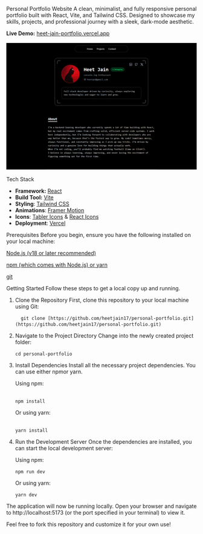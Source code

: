 Personal Portfolio Website
A clean, minimalist, and fully responsive personal portfolio built with React, Vite, and Tailwind CSS. Designed to showcase my skills, projects, and professional journey with a sleek, dark-mode aesthetic.

**Live Demo:** [heet-jain-portfolio.vercel.app](https://heet-jain-portfolio.vercel.app/)
<br/>
<br/>
![Portfolio Screenshot](./src/assets/portfolio.png)

Tech Stack

- **Framework:** [React](https://reactjs.org/)
- **Build Tool:** [Vite](https://vitejs.dev/)
- **Styling**: [Tailwind CSS](https://tailwindcss.com/)
- **Animations**: [Framer Motion](https://motion.dev/)
- **Icons**: [Tabler Icons](https://tabler.io/icons) & [React Icons](https://react-icons.github.io/react-icons/)
- **Deployment**: [Vercel](https://vercel.com/)

Prerequisites
Before you begin, ensure you have the following installed on your local machine:

[Node.js (v18 or later recommended)](https://nodejs.org/en)

[npm (which comes with Node.js) or yarn](https://nodejs.org/en)

[git](https://git-scm.com/)

Getting Started
Follow these steps to get a local copy up and running.

1. Clone the Repository
   First, clone this repository to your local machine using Git:

   ```
     git clone [https://github.com/heetjain17/personal-portfolio.git](https://github.com/heetjain17/personal-portfolio.git)
   ```

2. Navigate to the Project Directory
   Change into the newly created project folder:

   ```
   cd personal-portfolio
   ```

3. Install Dependencies
   Install all the necessary project dependencies. You can use either npmor yarn.

   Using npm:

   ```

   npm install

   ```

   Or using yarn:

   ```

   yarn install

   ```

4. Run the Development Server
   Once the dependencies are installed, you can start the local development server:

   Using npm:

   ```
   npm run dev
   ```

   Or using yarn:

   ```
   yarn dev
   ```

The application will now be running locally. Open your browser and navigate to http://localhost:5173 (or the port specified in your terminal) to view it.

Feel free to fork this repository and customize it for your own use!
